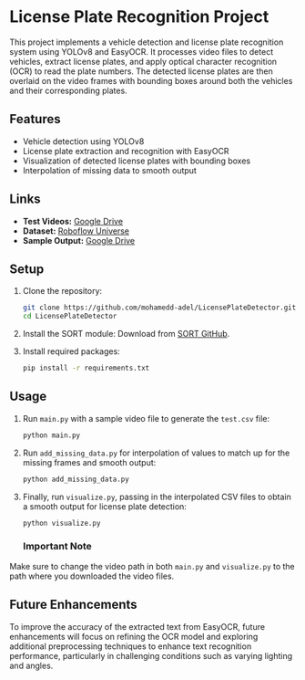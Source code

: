 # License Plate Recognition Project

This project implements a vehicle detection and license plate recognition system using YOLOv8 and EasyOCR. It processes video files to detect vehicles, extract license plates, and apply optical character recognition (OCR) to read the plate numbers. The detected license plates are then overlaid on the video frames with bounding boxes around both the vehicles and their corresponding plates.

## Features

- Vehicle detection using YOLOv8
- License plate extraction and recognition with EasyOCR
- Visualization of detected license plates with bounding boxes
- Interpolation of missing data to smooth output

## Links

- **Test Videos:** [Google Drive](https://drive.google.com/drive/folders/1-evm7MTQeDoDXC7kdhunhYagXbO5QXqJ?usp=sharing)
- **Dataset:** [Roboflow Universe](https://universe.roboflow.com/roboflow-universe-projects/license-plate-recognition-rxg4e/dataset/4)
- **Sample Output:** [Google Drive](https://drive.google.com/file/d/15iArRGwCIQOhGGQxkYvbKcAAFrGeMyz8/view?usp=sharing)

## Setup

1. Clone the repository:
   ```bash
   git clone https://github.com/mohamedd-adel/LicensePlateDetector.git
   cd LicensePlateDetector
   ```

2. Install the SORT module:
   Download from [SORT GitHub](https://github.com/abewley/sort).

3. Install required packages:
   ```bash
   pip install -r requirements.txt
   ```

## Usage

1. Run `main.py` with a sample video file to generate the `test.csv` file:
   ```bash
   python main.py
   ```

2. Run `add_missing_data.py` for interpolation of values to match up for the missing frames and smooth output:
   ```bash
   python add_missing_data.py
   ```

3. Finally, run `visualize.py`, passing in the interpolated CSV files to obtain a smooth output for license plate detection:
   ```bash
   python visualize.py
   ```
   ### Important Note

Make sure to change the video path in both `main.py` and `visualize.py` to the path where you downloaded the video files. 



## Future Enhancements

To improve the accuracy of the extracted text from EasyOCR, future enhancements will focus on refining the OCR model and exploring additional preprocessing techniques to enhance text recognition performance, particularly in challenging conditions such as varying lighting and angles.
